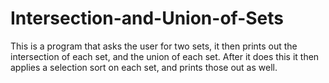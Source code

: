 # Intersection-and-Union-of-Sets

This is a program that asks the user for two sets, it then prints out the intersection of each set, and the union of each set. After it does this it then applies a selection sort on each set, and prints those out as well.
